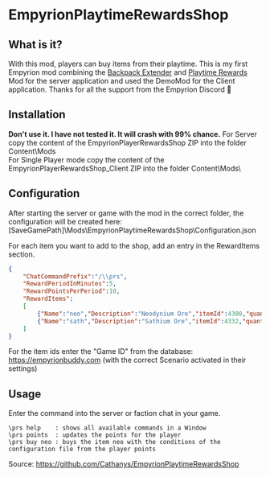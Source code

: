 # EmpyrionPlaytimeRewardsShop

## What is it?
With this mod, players can buy items from their playtime.
This is my first Empyrion mod combining the [Backpack Extender](https://github.com/GitHub-TC/EmpyrionBackpackExtender) and [Playtime Rewards](https://github.com/GitHub-TC/EmpyrionPlaytimeRewards) Mod for the server application and used the DemoMod for the Client application.
Thanks for all the support from the Empyrion Discord 💜

## Installation

**Don't use it. I have not tested it. It will crash with 99% chance.**
For Server copy the content of the EmpyrionPlayerRewardsShop ZIP into the folder Content\Mods\
For Single Player mode copy the content of the EmpyrionPlayerRewardsShop_Client ZIP into the folder Content\Mods\

## Configuration
After starting the server or game with the mod in the correct folder, the configuration will be created here:
\[SaveGamePath\]\\Mods\\EmpyrionPlaytimeRewardsShop\\Configuration.json

For each item you want to add to the shop, add an entry in the RewardItems section.

```json
{
	"ChatCommandPrefix":"/\\prs",
	"RewardPeriodInMinutes":5,
	"RewardPointsPerPeriod":10,
	"RewardItems":
	[
		{"Name":"neo","Description":"Neodynium Ore","itemId":4300,"quantity":100,"price":100},
		{"Name":"sath","Description":"Sathium Ore","itemId":4332,"quantity":100,"price":100}
	]
}
```

For the item ids enter the "Game ID" from the database: https://empyrionbuddy.com (with the correct Scenario activated in their settings)

## Usage
Enter the command into the server or faction chat in your game.

```
\prs help    : shows all available commands in a Window
\prs points  : updates the points for the player
\prs buy neo : buys the item neo with the conditions of the configuration file from the player points
```
Source: https://github.com/Cathanys/EmpyrionPlaytimeRewardsShop
